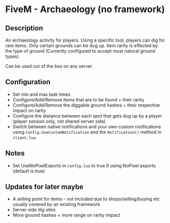# FiveM - Archaeology (no framework)
## Description
An archaeology activity for players. Using a specific tool, players can dig for rare items. Only certain grounds can be dug up. Item rarity is effected by the type of ground (Currently configured to accept most natural ground types)

Can be used out of the box on any server

## Configuration
* Set min and max task times
* Configure/Add/Remove items that are to be found + their rarity
* Configure/Add/Remove the diggable ground hashes + their respective impact on rarity
* Configure the distance between each spot that gets dug up by a player (player session only, not shared server side)
* Switch between native notifications and your own custom notifications using `Config.UseCustomNotification` and the `Notification()` method in `client.lua` 

## Notes
* Set UseNoPixelExports in `config.lua` to true if using NoPixel exports (default is true)

## Updates for later maybe
* A selling point for items - not included due to shops/selling/buying etc usually covered by an existing framework
* Server side dig sites
* More ground hashes + more range on rarity impact